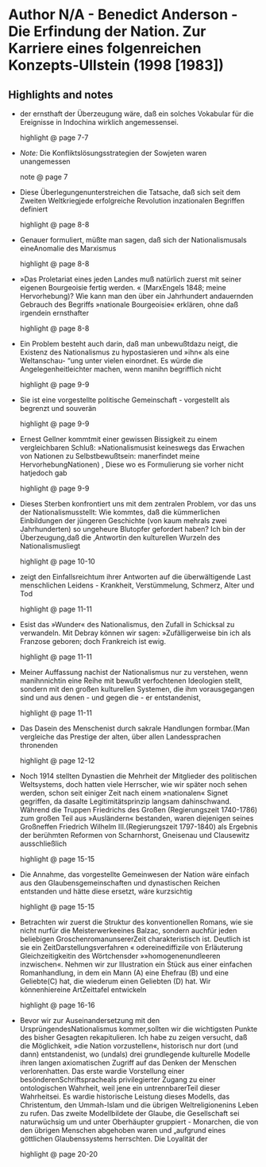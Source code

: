 # Author N/A - Benedict Anderson - Die Erfindung der Nation. Zur Karriere eines folgenreichen Konzepts-Ullstein (1998 [1983])

## Highlights and notes

- der ernsthaft der Überzeugung wäre, daß ein solches Vokabular für die Ereignisse in Indochina wirklich angemessensei.

  highlight @ page 7-7

- _Note:_ Die Konfliktslösungsstrategien der Sowjeten waren unangemessen

  note @ page 7

- Diese Überlegungenunterstreichen die Tatsache, daß sich seit dem Zweiten Weltkriegjede erfolgreiche Revolution inzationalen Begriffen definiert

  highlight @ page 8-8

- Genauer formuliert, müßte man sagen, daß sich der Nationalismusals eineAnomalie des Marxismus

  highlight @ page 8-8

- »Das Proletariat eines jeden Landes muß natürlich zuerst mit seiner eigenen Bourgeoisie fertig werden. « (MarxEngels 1848; meine Hervorhebung)? Wie kann man den über ein Jahrhundert andauernden Gebrauch des Begriffs »nationale Bourgeoisie« erklären, ohne daß irgendein ernsthafter

  highlight @ page 8-8

- Ein Problem besteht auch darin, daß man unbewußtdazu neigt, die Existenz des Nationalismus zu hypostasieren und »ihn« als eine Weltanschau- “ung unter vielen einordnet. Es würde die Angelegenheitleichter machen, wenn manihn begrifflich nicht

  highlight @ page 9-9

- Sie ist eine vorgestellte politische Gemeinschaft - vorgestellt als begrenzt und souverän

  highlight @ page 9-9

- Ernest Gellner kommtmit einer gewissen Bissigkeit zu einem vergleichbaren Schluß: »Nationalismusist keineswegs das Erwachen von Nationen zu Selbstbewußtsein: manerfindet meine HervorhebungNationen) , Diese wo es Formulierung sie vorher nicht hatjedoch gab

  highlight @ page 9-9

- Dieses Sterben konfrontiert uns mit dem zentralen Problem, vor das uns der Nationalismusstellt: Wie kommtes, daß die kümmerlichen Einbildungen der jüngeren Geschichte (von kaum mehrals zwei Jahrhunderten) so ungeheure Blutopfer gefordert haben? Ich bin der Überzeugung,daß die ‚Antwortin den kulturellen Wurzeln des Nationalismusliegt

  highlight @ page 10-10

- zeigt den Einfallsreichtum ihrer Antworten auf die überwältigende Last menschlichen Leidens - Krankheit, Verstümmelung, Schmerz, Alter und Tod

  highlight @ page 11-11

- Esist das »Wunder« des Nationalismus, den Zufall in Schicksal zu verwandeln. Mit Debray können wir sagen: »Zufälligerweise bin ich als Franzose geboren; doch Frankreich ist ewig.

  highlight @ page 11-11

- Meiner Auffassung nachist der Nationalismus nur zu verstehen, wenn manihnnichtin eine Reihe mit bewußt verfochtenen Ideologien stellt, sondern mit den großen kulturellen Systemen, die ihm vorausgegangen sind und aus denen - und gegen die - er entstandenist,

  highlight @ page 11-11

- Das Dasein des Menschenist durch sakrale Handlungen formbar.(Man vergleiche das Prestige der alten, über allen Landessprachen thronenden

  highlight @ page 12-12

- Noch 1914 stellten Dynastien die Mehrheit der Mitglieder des politischen Weltsystems, doch hatten viele Herrscher, wie wir später noch sehen werden, schon seit einiger Zeit nach einem »nationalen« Signet gegriffen, da dasalte Legitimitätsprinzip langsam dahinschwand. Während die Truppen Friedrichs des Großen (Regierungszeit 1740-1786) zum großen Teil aus »Ausländern« bestanden, waren diejenigen seines Großneffen Friedrich Wilhelm III.(Regierungszeit 1797-1840) als Ergebnis der berühmten Reformen von Scharnhorst, Gneisenau und Clausewitz ausschließlich

  highlight @ page 15-15

- Die Annahme, das vorgestellte Gemeinwesen der Nation wäre einfach aus den Glaubensgemeinschaften und dynastischen Reichen entstanden und hätte diese ersetzt, wäre kurzsichtig

  highlight @ page 15-15

- Betrachten wir zuerst die Struktur des konventionellen Romans, wie sie nicht nurfür die Meisterwerkeeines Balzac, sondern auchfür jeden beliebigen GroschenromanunsererZeit charakteristisch ist. Deutlich ist sie ein ZeitDarstellungsverfahren « odereinediffizile von Erläuterung Gleichzeitigkeitin des Wörtchensder »»homogenenundleeren inzwischen«. Nehmen wir zur Illustration ein Stück aus einer einfachen Romanhandlung, in dem ein Mann (A) eine Ehefrau (B) und eine Geliebte(C) hat, die wiederum einen Geliebten (D) hat. Wir könnenhiereine ArtZeittafel entwickeln

  highlight @ page 16-16

- Bevor wir zur Auseinandersetzung mit den UrsprüngendesNationalismus kommer,sollten wir die wichtigsten Punkte des bisher Gesagten rekapitulieren. Ich habe zu zeigen versucht, daß die Möglichkeit, »die Nation vorzustellen«, historisch nur dort (und dann) entstandenist, wo (undals) drei grundlegende kulturelle Modelle ihren langen axiomatischen Zugriff auf das Denken der Menschen verlorenhatten. Das erste wardie Vorstellung einer besönderenSchriftspracheals privilegierter Zugang zu einer ontologischen Wahrheit, weil jene ein untrennbarerTeil dieser Wahrheitsei. Es wardie historische Leistung dieses Modells, das Christentum, den Ummah-Islam und die übrigen Weltreligionenins Leben zu rufen. Das zweite Modellbildete der Glaube, die Gesellschaft sei naturwüchsig um und unter Oberhäupter gruppiert - Monarchen, die von den übrigen Menschen abgehoben waren und „aufgrund eines göttlichen Glaubenssystems herrschten. Die Loyalität der

  highlight @ page 20-20

